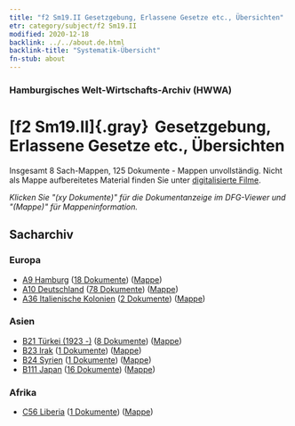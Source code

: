 ```yaml
---
title: "f2 Sm19.II Gesetzgebung, Erlassene Gesetze etc., Übersichten"
etr: category/subject/f2 Sm19.II
modified: 2020-12-18
backlink: ../../about.de.html
backlink-title: "Systematik-Übersicht"
fn-stub: about
---
```


### Hamburgisches Welt-Wirtschafts-Archiv (HWWA)
# [f2 Sm19.II]{.gray}&#8201; Gesetzgebung, Erlassene Gesetze etc., Übersichten&#160; 




Insgesamt 8 Sach-Mappen, 125 Dokumente - Mappen unvollständig.
Nicht als Mappe aufbereitetes Material finden Sie unter [digitalisierte Filme](/film/h1_sh).

_Klicken Sie "(xy Dokumente)" für die Dokumentanzeige im DFG-Viewer und "(Mappe)" für Mappeninformation._

## Sacharchiv




### Europa

- [A9 Hamburg](../../../geo/about.de.html#A9) (<a href="https://dfg-viewer.de/show/?tx_dlf[id]=https://pm20.zbw.eu/mets/sh/1409xx/140905/1443xx/144304/public.mets.de.xml" target="_blank">18 Dokumente</a>) ([Mappe](http://purl.org/pressemappe20/folder/sh/140905,144304))
- [A10 Deutschland](../../../geo/about.de.html#A10) (<a href="https://dfg-viewer.de/show/?tx_dlf[id]=https://pm20.zbw.eu/mets/sh/1261xx/126128/1443xx/144304/public.mets.de.xml" target="_blank">78 Dokumente</a>) ([Mappe](http://purl.org/pressemappe20/folder/sh/126128,144304))
- [A36 Italienische Kolonien](../../../geo/about.de.html#A36) (<a href="https://dfg-viewer.de/show/?tx_dlf[id]=https://pm20.zbw.eu/mets/sh/1410xx/141012/1443xx/144304/public.mets.de.xml" target="_blank">2 Dokumente</a>) ([Mappe](http://purl.org/pressemappe20/folder/sh/141012,144304))

### Asien

- [B21 Türkei (1923 -)](../../../geo/about.de.html#B21) (<a href="https://dfg-viewer.de/show/?tx_dlf[id]=https://pm20.zbw.eu/mets/sh/1411xx/141111/1443xx/144304/public.mets.de.xml" target="_blank">8 Dokumente</a>) ([Mappe](http://purl.org/pressemappe20/folder/sh/141111,144304))
- [B23 Irak](../../../geo/about.de.html#B23) (<a href="https://dfg-viewer.de/show/?tx_dlf[id]=https://pm20.zbw.eu/mets/sh/1411xx/141113/1443xx/144304/public.mets.de.xml" target="_blank">1 Dokumente</a>) ([Mappe](http://purl.org/pressemappe20/folder/sh/141113,144304))
- [B24 Syrien](../../../geo/about.de.html#B24) (<a href="https://dfg-viewer.de/show/?tx_dlf[id]=https://pm20.zbw.eu/mets/sh/1411xx/141114/1443xx/144304/public.mets.de.xml" target="_blank">1 Dokumente</a>) ([Mappe](http://purl.org/pressemappe20/folder/sh/141114,144304))
- [B111 Japan](../../../geo/about.de.html#B111) (<a href="https://dfg-viewer.de/show/?tx_dlf[id]=https://pm20.zbw.eu/mets/sh/1412xx/141272/1443xx/144304/public.mets.de.xml" target="_blank">16 Dokumente</a>) ([Mappe](http://purl.org/pressemappe20/folder/sh/141272,144304))

### Afrika

- [C56 Liberia](../../../geo/about.de.html#C56) (<a href="https://dfg-viewer.de/show/?tx_dlf[id]=https://pm20.zbw.eu/mets/sh/1414xx/141405/1443xx/144304/public.mets.de.xml" target="_blank">1 Dokumente</a>) ([Mappe](http://purl.org/pressemappe20/folder/sh/141405,144304))


